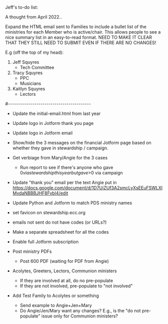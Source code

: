 Jeff's to-do list:

A thought from April 2022..

Expand the HTML email sent to Families to include a bullet list
of the ministries for each Member who is active/chair.  This
allows people to see a nice summary list in an easy-to-read
format.  NEED TO MAKE IT CLEAR THAT THEY STILL NEED TO SUBMIT
EVEN IF THERE ARE NO CHANGES!

E.g (off the top of my head):

1. Jeff Squyres
    * Tech Committee
2. Tracy Squyres
    * PPC
    * Musicians
3. Kaitlyn Squyres
    * Lectors

#-----------------------------------------

* Update the initial-email.html from last year
* Update logo in Jotform thank you page
* Update logo in Jotform email

* Show/hide the 3 messages on the financial Jotform page based on
  whether they gave in stewardship / campaign.
* Get verbiage from Mary/Angie for the 3 cases
    * Run report to see if there's anyone who gave $0 via stewardship
      this year but gave >$0 via campaign

* Update "thank you" email per the text Angie put in
  https://docs.google.com/document/d/1D7UiZUf3A2smcLyXsEEuFSWLXlMvdaNBBBJHF8Fvbl4/edit

* Update Python and Jotform to match PDS ministry names

* set favicon on stewardship.ecc.org

* emails not sent do not have codes (or URLs?)
* Make a separate spreadsheet for all the codes

* Enable full Jotform subscription

* Post ministry PDFs
  * Post 600 PDF (waiting for PDF from Angie)

* Acolytes, Greeters, Lectors, Communion ministers
  * If they are involved at all, do no pre-populate
  * If they are not involved, pre-populate to "not involved"

* Add Test Family to Acolytes or something
  * Send example to Angie+Jen+Mary
  * Do Angie/Jen/Mary want any changes?  E.g., is the "do not
    pre-populate" issue only for Communion ministers?
